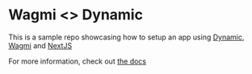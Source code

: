 # Wagmi <> Dynamic

This is a sample repo showcasing how to setup an app using [Dynamic](https://docs.dynamic.xyz/docs), [Wagmi](https://wagmi.sh/) and [NextJS](https://nextjs.org/)

For more information, check out [the docs](https://docs.dynamic.xyz/docs/wagmi-v21)
